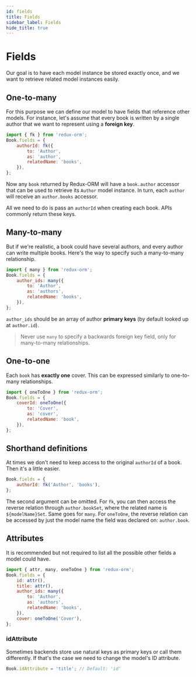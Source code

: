 ```yaml
---
id: fields
title: Fields
sidebar_label: Fields
hide_title: true
---
```


# Fields

Our goal is to have each model instance be stored exactly once, and we want to retrieve related model instances easily.

## One-to-many
For this purpose we can define our model to have fields that reference other models. For instance, let's assume that every book is written by a single author that we want to represent using a **foreign key**.

```js
import { fk } from 'redux-orm';
Book.fields = {
    authorId: fk({
        to: 'Author',
        as: 'author',
        relatedName: 'books',
    }),
};
```
Now any `book` returned by Redux-ORM will have a `book.author` accessor that can be used to retrieve its `Author` model instance. In turn, each `author` will receive an `author.books` accessor.

All we need to do is pass an `authorId` when creating each book. APIs commonly return these keys.

## Many-to-many

But if we're realistic, a book could have several authors, and every author can write multiple books. Here's the way to specify such a many-to-many relationship.

```js
import { many } from 'redux-orm';
Book.fields = {
    author_ids: many({
        to: 'Author',
        as: 'authors',
        relatedName: 'books',
    }),
};
```
`author_ids` should be an array of author **primary keys** (by default looked up at `author.id`).

> Never use `many` to specify a backwards foreign key field, only for many-to-many relationships.

## One-to-one

Each `book` has **exactly one** cover. This can be expressed similarly to one-to-many relationships. 

```js
import { oneToOne } from 'redux-orm';
Book.fields = {
    coverId: oneToOne({
        to: 'Cover',
        as: 'cover',
        relatedName: 'book',
    }),
};
```

## Shorthand definitions

At times we don't need to keep access to the original `authorId` of a book. Then it's a little easier.
```js
Book.fields = {
    authorId: fk('Author', 'books'),
};
```
The second argument can be omitted. For `fk`, you can then access the reverse relation through `author.bookSet`, where the related name is `${modelName}Set`. Same goes for `many`. For `oneToOne`, the reverse relation can be accessed by just the model name the field was declared on: `author.book`.

## Attributes

It is recommended but not required to list all the possible other fields a model could have.
```js
import { attr, many, oneToOne } from 'redux-orm';
Book.fields = {
    id: attr(),
    title: attr(),
    author_ids: many({
        to: 'Author',
        as: 'authors',
        relatedName: 'books',
    }),
    cover: oneToOne('Cover'),
};
```
### idAttribute
Sometimes backends store use natural keys as primary keys or call them differently. If that's the case we need to change the model's ID attribute.
```js
Book.idAttribute = 'title'; // Default: 'id'
```
